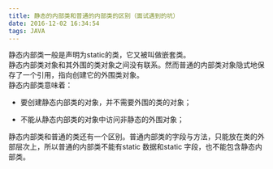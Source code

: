 ```yaml
---
title: 静态的内部类和普通的内部类的区别（面试遇到的坑）
date: 2016-12-02 16:34:54
tags: JAVA
---
```

静态内部类一般是声明为static的类，它又被叫做嵌套类。   
静态内部类对象和其外围的类对象之间没有联系。然而普通的内部类对象隐式地保存了一个引用，指向创建它的外围类对象。   
静态内部类意味着：

- 要创建静态内部类的对象，并不需要外围的类的对象；

- 不能从静态内部类的对象中访问非静态的外围对象；

静态内部类和普通的类还有一个区别。普通内部类的字段与方法，只能放在类的外部层次上，所以普通的内部类不能有static 数据和static 字段，也不能包含静态内部类。 
 